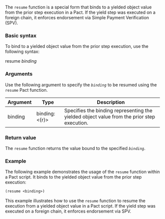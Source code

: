 The `resume` function is a special form that binds to a yielded object value from the prior step execution in a Pact. If the yield step was executed on a foreign chain, it enforces endorsement via Simple Payment Verification (SPV).

### Basic syntax

To bind to a yielded object value from the prior step execution, use the following syntax:

resume *binding*

### Arguments

Use the following argument to specify the *`binding`* to be resumed using the `resume` Pact function.

| Argument | Type | Description |
| --- | --- | --- |
| binding | binding:<{r}> | Specifies the binding representing the yielded object value from the prior step execution. |

### Return value

The `resume` function returns the value bound to the specified *`binding`*.

### Example

The following example demonstrates the usage of the `resume` function within a Pact script. It binds to the yielded object value from the prior step execution:

```lisp
(resume <binding>)
```

This example illustrates how to use the `resume` function to resume the execution from a yielded object value in a Pact script. If the yield step was executed on a foreign chain, it enforces endorsement via SPV.
